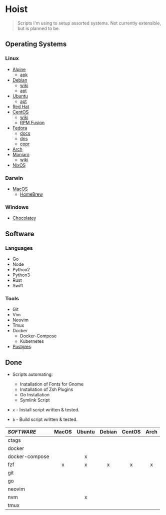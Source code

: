 # Hoist

> Scripts I'm using to setup assorted systems.
> Not currently extensible, but is planned to be.


## Operating Systems

### Linux
- [Alpine](https://pkgs.alpinelinux.org/packages)
  - [apk](https://pkgs.alpinelinux.org/packages)
- [Debian](https://www.debian.org/)
  - [wiki](https://wiki.debian.org/FrontPage)
  - [apt](https://packages.ubuntu.com/search?keywords=apt)
- [Ubuntu](https://www.ubuntu.com/desktop)
  - [apt](https://packages.ubuntu.com/search?keywords=apt)
- [Red Hat](https://www.redhat.com/en)
- [CentOS](https://www.centos.org/)
  - [wiki](https://wiki.centos.org/)
  - [RPM Fusion](https://copr.fedorainfracloud.org/)
- [Fedora](https://getfedora.org/)
  - [docs](https://docs.fedoraproject.org/)
  - [dns](https://github.com/rpm-software-management/dnf/wiki)
  - [copr](https://copr.fedorainfracloud.org/)
- [Arch](https://wiki.archlinux.org/)
- [Manjaro](https://manjaro.org/get-manjaro/)
  - [wiki](https://wiki.manjaro.org/index.php?title=Main_Page)
- [NixOS](https://nixos.org/)

### Darwin
- [MacOS](https://www.apple.com/macos/high-sierra/)
  - [HomeBrew](http://braumeister.org/)

### Windows
- [Chocolatey](https://chocolatey.org/packages)

## Software

### Languages
- Go
- Node
- Python2
- Python3
- Rust
- Swift

### Tools
- Git
- Vim
- Neovim
- Tmux
- Docker
  - Docker-Compose
  - Kubernetes
- [Postgres](https://hevodata.com/blog/how-to-install-and-use-postgresql-on-ubuntu-16-04/)

## Done
- Scripts automating:
  - Installation of Fonts for Gnome
  - Installation of Zsh Plugins
  - Go Installation
  - Symlink Script

  <!-- |       go       |       | install | install | install | install | -->

- `x` - Install script written & tested.
- `b` - Build script written & tested.

| *SOFTWARE*     | MacOS | Ubuntu | Debian | CentOS | Arch |
|:---------------|:-----:|:------:|:------:|:------:|:----:|
| ctags          |       |        |        |        |      |
| docker         |       |        |        |        |      |
| docker-compose |       |    x   |        |        |      |
| fzf            |   x   |    x   |    x   |    x   |   x  |
| git            |       |        |        |        |      |
| go             |       |        |        |        |      |
| neovim         |       |        |        |        |      |
| nvm            |       |    x   |        |        |      |
| tmux           |       |        |        |        |      |



